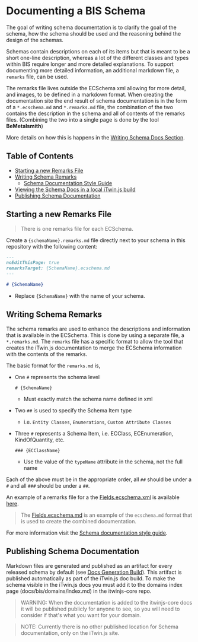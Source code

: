 # Documenting a BIS Schema

The goal of writing schema documentation is to clarify the goal of the schema, how the schema should be used and the reasoning behind the design of the schemas.

Schemas contain descriptions on each of its items but that is meant to be a short one-line description, whereas a lot of the different classes and types within BIS require longer and more detailed explanations.  To support documenting more detailed information, an additional markdown file, a `remarks` file, can be used.

The remarks file lives outside the ECSchema xml allowing for more detail, and images, to be defined in a markdown format.  When creating the documentation site the end result of schema documentation is in the form of a `*.ecschema.md` and `*.remarks.md` file, the combination of the two contains the description in the schema and all of contents of the remarks files.  (Combining the two into a single page is done by the tool __BeMetalsmith__)

More details on how this is happens in the [Writing Schema Docs Section](#writing-schema-remarks).

## Table of Contents

- [Starting a new Remarks File](#starting-a-new-remarks-file)
- [Writing Schema Remarks](#writing-schema-remarks)
  - [Schema Documentation Style Guide](./schema-documentation-style-guide.md)
- [Viewing the Schema Docs in a local iTwin.js build](#viewing-the-schema-docs-in-a-local-iTwin.js-build)
- [Publishing Schema Documentation](#publishing-schema-documentation)

## Starting a new Remarks File

> There is one remarks file for each ECSchema.

Create a `{schemaName}.remarks.md` file directly next to your schema in this repository with the following content:

```md
---
noEditThisPage: true
remarksTarget: {SchemaName}.ecschema.md
---

# {SchemaName}
```

- Replace `{SchemaName}` with the name of your schema.

## Writing Schema Remarks

The schema remarks are used to enhance the descriptions and information that is available in the ECSchema.  This is done by using a separate file, a `*.remarks.md`.  The `remarks` file has a specific format to allow the tool that creates the iTwin.js documentation to merge the ECSchema information with the contents of the remarks.

The basic format for the `remarks.md` is,

- One `#` represents the schema level

    `# {SchemaName}`

  - Must exactly match the schema name defined in xml
- Two `##` is used to specify the Schema Item type
  - i.e. `Entity Classes`, `Enumerations`, `Custom Attribute Classes`
- Three `#` represents a Schema Item, i.e. ECClass, ECEnumeration, KindOfQuantity, etc.

  `### {ECClassName}`

  - Use the value of the `typeName` attribute in the schema, not the full name

Each of the above must be in the appropriate order, all `##` should be under a `#` and all `###` should be under a `##`.

An example of a remarks file for a the [Fields.ecschema.xml](./remarks-example/Fields.ecschema.xml) is available [here](./remarks-example/Fields.remarks.md).

> The [Fields.ecschema.md](./remarks-example/Fields.ecschema.md) is an example of the `ecschema.md` format that is used to create the combined documentation.

For more information visit the [Schema documentation style guide](./schema-documentation-style-guide.md).

## Publishing Schema Documentation

Markdown files are generated and published as an artifact for every released schema by default (see [Docs Generation Build](../tools/MarkdownGeneration/generate-docs.yaml)).  This artifact is published automatically as part of the iTwin.js doc build.  To make the schema visible in the iTwin.js docs you must add it to the domains index page (docs/bis/domains/index.md) in the itwinjs-core repo.

> WARNING:  When the documentation is added to the itwinjs-core docs it will be published publicly for anyone to see, so you will need to consider if that's what you want for your domain.

> NOTE: Currently there is no other published location for Schema documentation, only on the iTwin.js site.
